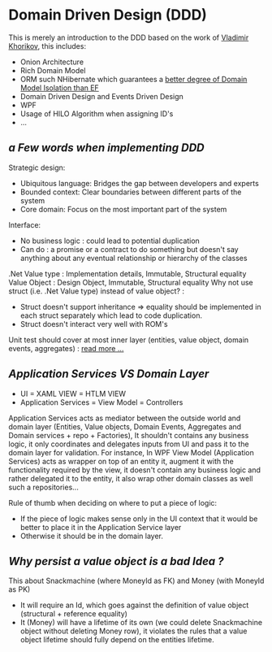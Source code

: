 # Domain Driven Design (DDD)
This is merely an introduction to the DDD based on the work of [Vladimir Khorikov](https://enterprisecraftsmanship.com), this includes: 
  - Onion Architecture
  - Rich Domain Model
  - ORM such NHibernate which guarantees a [better degree of Domain Model Isolation than EF](https://enterprisecraftsmanship.com/2018/06/13/ef-core-vs-nhibernate-ddd-perspective/)
  - Domain Driven Design and Events Driven Design
  - WPF
  - Usage of HILO Algorithm when assigning ID's 
  - ...



**_a Few words when implementing DDD_** 
-------------------------------------------
Strategic design:
- Ubiquitous language: Bridges the gap between developers and experts
- Bounded context: Clear boundaries between different parts of the system
- Core domain: Focus on the most important part of the system


Interface: 
- No business logic : could lead to potential duplication
- Can do : a promise or a contract to do something but doesn't say anything about any eventual relationship or hierarchy of the classes


.Net Value type : Implementation details, Immutable, Structural equality
Value Object : Design Object, Immutable, Structural equality
Why not use struct (i.e. .Net Value type) instead of value object? : 
- Struct doesn't support inheritance => equality should be implemented in each struct separately which lead to code duplication.
- Struct doesn't interact very well with ROM's

Unit test should cover at most inner layer (entities, value object, domain events, aggregates) : [read more ...](http://bit.ly/1XF0J6H)
 
 

**_Application Services VS Domain Layer_**
-------------------------------------------

- UI = XAML VIEW = HTLM VIEW
- Application Services = View Model = Controllers

Application Services acts as mediator between the outside world and domain layer (Entities, Value objects, Domain Events, Aggregates and Domain services + repo + Factories), It shouldn't contains any business logic, it only coordinates and delegates inputs from UI and pass it to the domain layer for validation. 
For instance, In WPF View Model (Application Services) acts as wrapper on top of an entity it, augment it with the functionality required by the view, it doesn't contain any business logic and rather delegated it to the entity, it also wrap other domain classes as well such a repositories... 

Rule of thumb when deciding on where to put a piece of logic:
- If the piece of logic makes sense only in the UI context that it would be better to place it in the Application Service layer
- Otherwise it should be in the domain layer. 

**_Why persist a value object is a bad Idea ?_**
------------------------------------------------
This about Snackmachine (where MoneyId as FK) and Money (with MoneyId as PK)
- It will require an Id, which goes against the definition of value object (structural + reference equality)
- It (Money) will have a lifetime of its own (we could delete Snackmachine object without deleting Money row), it violates the rules that a value object lifetime should fully depend on the entities lifetime.



